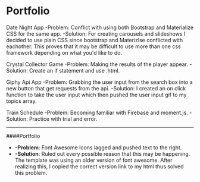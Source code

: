 # Portfolio

Date Night App
-Problem: Conflict with using both Bootstrap and Materialize CSS for the same app.
-Solution: For creating carousels and slideshows I decided to use plain CSS since bootstrap and Materizlse conflicted with eachother. This proves that it may be difficult to use more than one css framework depending on what you'd like to do.

Crystal Collector Game
-Problem: Making the results of the player appear.
-Solution: Create an if statement and use .html.

Giphy Api App
-Problem: Grabbing the user input from the search box into a new button that get requests from the api.
-Solution: I created an on click function to take the user input which then pushed the user input gif to my topics array. 

Train Schedule
-Problem: Becoming familiar with Firebase and moment.js. 
-Solution: Practice with trial and error.

---

####Portfolio
* **-Problem**: Font Awesome Icons lagged and pushed text to the right.
* **-Solution**: Ruled out every possible reason that this may be happening. The template was using an older version of font awesome. After realizing this, I copied the correct version link to my html thus solved this problem. 
